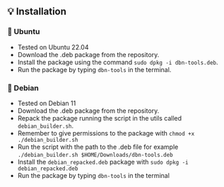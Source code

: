 ## 💡 Installation

### 🤎 Ubuntu

- Tested on Ubuntu 22.04
- Download the .deb package from the repository.
- Install the package using the command `sudo dpkg -i dbn-tools.deb`.
- Run the package by typing `dbn-tools` in the terminal.

### 🍎 Debian

- Tested on Debian 11
- Download the .deb package from the repository.
- Repack the package running the script in the utils called `debian_builder.sh`.
- Remember to give permissions to the package with `chmod +x ./debian_builder.sh`
- Run the script with the path to the .deb file for example `./debian_builder.sh $HOME/Downloads/dbn-tools.deb`
- Install the `debian_repacked.deb` package with `sudo dpkg -i debian_repacked.deb`
- Run the package by typing `dbn-tools` in the terminal
